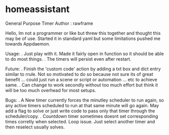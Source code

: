 # homeassistant
General Purpose Timer
Author : rawframe

Hello,
Im not a programmer or like but threw this together and thought this may be of use.
Started it in standard yaml but some limitations pushed me towards Appdaemon.

Usage:
. Just play with it. Made it fairly open in function so it should be able to do most things.
. The timers will persist even after restart.

Future:
. Finish the 'custom code' action by adding a txt box and dict entry similar to rrule. Not so motivated to do so because not sure its of great benefit ... could just run a scene or script or automation ... etc to achieve same.
. Can change to work secondly without too much effort but think it will be too much overhead for most setups.

Bugs:
. A New timer currently forces the minutley scheduler to run again, so any active timers scheduled to run at that same minute will go again. May add a flag to solve or just write code to pass only that timer through the scheduler/copy.
. Countdown timer sometimes doesnt set corresponding times corretly when selected. Loop issue. Just select another timer and then reselect usually solves.

